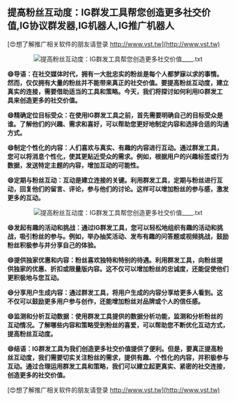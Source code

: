 ## **提高粉丝互动度：IG群发工具帮您创造更多社交价值,IG协议群发器,IG机器人,IG推广机器人**

[😍想了解推广相关软件的朋友请登录 http://www.vst.tw](http://www.vst.tw)

 <center><img src="https://vst.tw/MP4/tuiguang/png/8.png" alt="提高粉丝互动度：IG群发工具帮您创造更多社交价值____.txt"></center>

**😄导语：在社交媒体时代，拥有一大批忠实的粉丝是每个人都梦寐以求的事情。然而，仅仅拥有大量的粉丝并不能带来真正的社交价值。要提高粉丝互动度，建立真实的连接，需要借助适当的工具和策略。今天，我们将探讨如何利用IG群发工具来创造更多的社交价值。**

**😄精确定位目标受众：在使用IG群发工具之前，首先需要明确自己的目标受众是谁。了解他们的兴趣、需求和喜好，可以帮助您更好地制定内容和选择合适的沟通方式。**

**😄制定个性化的内容：人们喜欢与真实、有趣的内容进行互动。通过群发工具，您可以将消息个性化，使其更贴近受众的需求。例如，根据用户的兴趣标签或行为数据，发送特定主题的内容，增加互动的可能性。**

**😄定期与粉丝互动：互动是建立连接的关键。利用群发工具，定期与粉丝进行互动，回复他们的留言、评论，参与他们的讨论。这样可以增加粉丝的参与感，激发更多的互动。**

 <center><img src="https://vst.tw/MP4/tuiguang/png/1.png" alt="提高粉丝互动度：IG群发工具帮您创造更多社交价值____.txt"></center>

**😄发起有趣的活动和挑战：通过IG群发工具，您可以轻松地组织有趣的活动和挑战，吸引粉丝的参与。例如，举办抽奖活动、发布有趣的问答题或视频挑战，鼓励粉丝积极参与并分享自己的体验。**

**😄提供独家优惠和内容：粉丝喜欢独特和特别的待遇。利用群发工具，向粉丝提供独家的优惠、折扣或限量版内容。这不仅可以增加粉丝的忠诚度，还能促使他们更积极地与您互动。**

**😄分享用户生成内容：通过群发工具，将用户生成的内容分享给更多人看到。这不仅可以鼓励更多用户参与创作，还能增加粉丝对品牌或个人的信任感。**

**😄监测和分析互动数据：使用群发工具提供的数据分析功能，监测和分析粉丝的互动情况。了解哪些内容和策略受到粉丝的喜爱，可以帮助您不断优化互动方式，提高粉丝互动度。**

**😄结语：IG群发工具为我们创造更多社交价值提供了便利。但是，要真正提高粉丝互动度，我们需要切实关注粉丝的需求，提供有趣、个性化的内容，并积极参与互动。通过合理运用群发工具和策略，我们可以建立起更真实、紧密的社交连接，创造更多的社交价值。**

[😍想了解推广相关软件的朋友请登录 http://www.vst.tw](http://www.vst.tw)



